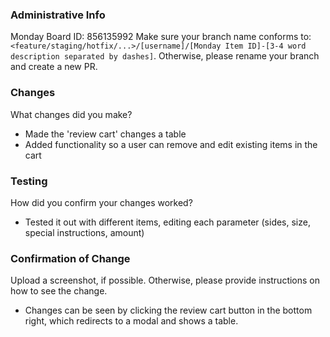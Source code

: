### Administrative Info
Monday Board ID: 856135992
Make sure your branch name conforms to: `<feature/staging/hotfix/...>/[username]/[Monday Item ID]-[3-4 word description separated by dashes]`. Otherwise, please rename your branch and create a new PR.

### Changes
What changes did you make?
- Made the 'review cart' changes a table
- Added functionality so a user can remove and edit existing items in the cart

### Testing
How did you confirm your changes worked? 
- Tested it out with different items, editing each parameter (sides, size, special instructions, amount)

### Confirmation of Change 
Upload a screenshot, if possible. Otherwise, please provide instructions on how to see the change.
- Changes can be seen by clicking the review cart button in the bottom right, which redirects to a modal and shows a table. 

